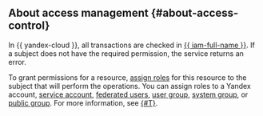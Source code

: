 ## About access management {#about-access-control}

In {{ yandex-cloud }}, all transactions are checked in [{{ iam-full-name }}](../../iam/). If a subject does not have the required permission, the service returns an error.


To grant permissions for a resource, [assign roles](../../iam/operations/roles/grant.md) for this resource to the subject that will perform the operations. You can assign roles to a Yandex account, [service account](../../iam/concepts/users/service-accounts.md), [federated users](../../iam/concepts/federations.md), [user group](../../organization/operations/manage-groups.md), [system group](../../iam/concepts/access-control/system-group.md), or [public group](../../iam/concepts/access-control/public-group.md). For more information, see [{#T}](../../iam/concepts/access-control/index.md).
